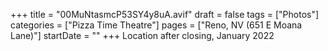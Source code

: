 +++
title = "00MuNtasmcP53SY4y8uA.avif"
draft = false
tags = ["Photos"]
categories = ["Pizza Time Theatre"]
pages = ["Reno, NV (651 E Moana Lane)"]
startDate = ""
+++
Location after closing, January 2022

